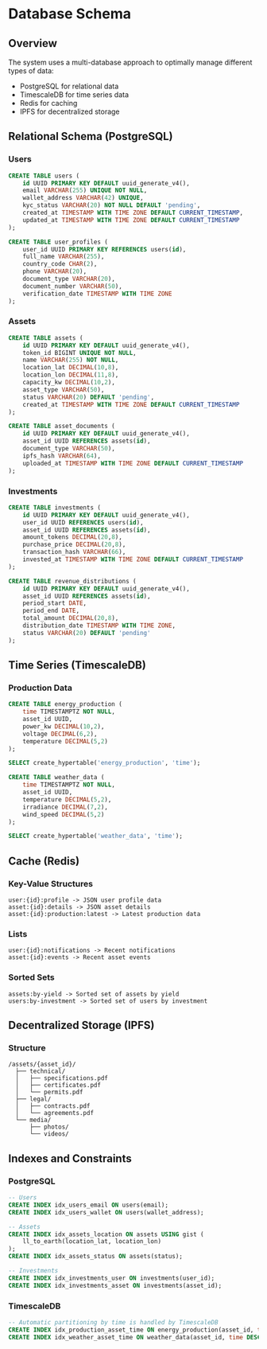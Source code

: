 # Database Schema

## Overview
The system uses a multi-database approach to optimally manage different types of data:
- PostgreSQL for relational data
- TimescaleDB for time series data
- Redis for caching
- IPFS for decentralized storage

## Relational Schema (PostgreSQL)

### Users
```sql
CREATE TABLE users (
    id UUID PRIMARY KEY DEFAULT uuid_generate_v4(),
    email VARCHAR(255) UNIQUE NOT NULL,
    wallet_address VARCHAR(42) UNIQUE,
    kyc_status VARCHAR(20) NOT NULL DEFAULT 'pending',
    created_at TIMESTAMP WITH TIME ZONE DEFAULT CURRENT_TIMESTAMP,
    updated_at TIMESTAMP WITH TIME ZONE DEFAULT CURRENT_TIMESTAMP
);

CREATE TABLE user_profiles (
    user_id UUID PRIMARY KEY REFERENCES users(id),
    full_name VARCHAR(255),
    country_code CHAR(2),
    phone VARCHAR(20),
    document_type VARCHAR(20),
    document_number VARCHAR(50),
    verification_date TIMESTAMP WITH TIME ZONE
);
```

### Assets
```sql
CREATE TABLE assets (
    id UUID PRIMARY KEY DEFAULT uuid_generate_v4(),
    token_id BIGINT UNIQUE NOT NULL,
    name VARCHAR(255) NOT NULL,
    location_lat DECIMAL(10,8),
    location_lon DECIMAL(11,8),
    capacity_kw DECIMAL(10,2),
    asset_type VARCHAR(50),
    status VARCHAR(20) DEFAULT 'pending',
    created_at TIMESTAMP WITH TIME ZONE DEFAULT CURRENT_TIMESTAMP
);

CREATE TABLE asset_documents (
    id UUID PRIMARY KEY DEFAULT uuid_generate_v4(),
    asset_id UUID REFERENCES assets(id),
    document_type VARCHAR(50),
    ipfs_hash VARCHAR(64),
    uploaded_at TIMESTAMP WITH TIME ZONE DEFAULT CURRENT_TIMESTAMP
);
```

### Investments
```sql
CREATE TABLE investments (
    id UUID PRIMARY KEY DEFAULT uuid_generate_v4(),
    user_id UUID REFERENCES users(id),
    asset_id UUID REFERENCES assets(id),
    amount_tokens DECIMAL(20,8),
    purchase_price DECIMAL(20,8),
    transaction_hash VARCHAR(66),
    invested_at TIMESTAMP WITH TIME ZONE DEFAULT CURRENT_TIMESTAMP
);

CREATE TABLE revenue_distributions (
    id UUID PRIMARY KEY DEFAULT uuid_generate_v4(),
    asset_id UUID REFERENCES assets(id),
    period_start DATE,
    period_end DATE,
    total_amount DECIMAL(20,8),
    distribution_date TIMESTAMP WITH TIME ZONE,
    status VARCHAR(20) DEFAULT 'pending'
);
```

## Time Series (TimescaleDB)

### Production Data
```sql
CREATE TABLE energy_production (
    time TIMESTAMPTZ NOT NULL,
    asset_id UUID,
    power_kw DECIMAL(10,2),
    voltage DECIMAL(6,2),
    temperature DECIMAL(5,2)
);

SELECT create_hypertable('energy_production', 'time');

CREATE TABLE weather_data (
    time TIMESTAMPTZ NOT NULL,
    asset_id UUID,
    temperature DECIMAL(5,2),
    irradiance DECIMAL(7,2),
    wind_speed DECIMAL(5,2)
);

SELECT create_hypertable('weather_data', 'time');
```

## Cache (Redis)

### Key-Value Structures
```
user:{id}:profile -> JSON user profile data
asset:{id}:details -> JSON asset details
asset:{id}:production:latest -> Latest production data
```

### Lists
```
user:{id}:notifications -> Recent notifications
asset:{id}:events -> Recent asset events
```

### Sorted Sets
```
assets:by-yield -> Sorted set of assets by yield
users:by-investment -> Sorted set of users by investment
```

## Decentralized Storage (IPFS)

### Structure
```
/assets/{asset_id}/
  ├── technical/
  │   ├── specifications.pdf
  │   ├── certificates.pdf
  │   └── permits.pdf
  ├── legal/
  │   ├── contracts.pdf
  │   └── agreements.pdf
  └── media/
      ├── photos/
      └── videos/
```

## Indexes and Constraints

### PostgreSQL
```sql
-- Users
CREATE INDEX idx_users_email ON users(email);
CREATE INDEX idx_users_wallet ON users(wallet_address);

-- Assets
CREATE INDEX idx_assets_location ON assets USING gist (
    ll_to_earth(location_lat, location_lon)
);
CREATE INDEX idx_assets_status ON assets(status);

-- Investments
CREATE INDEX idx_investments_user ON investments(user_id);
CREATE INDEX idx_investments_asset ON investments(asset_id);
```

### TimescaleDB
```sql
-- Automatic partitioning by time is handled by TimescaleDB
CREATE INDEX idx_production_asset_time ON energy_production(asset_id, time DESC);
CREATE INDEX idx_weather_asset_time ON weather_data(asset_id, time DESC);
``` 